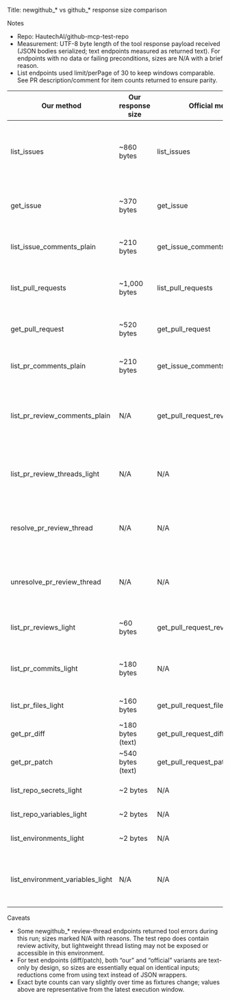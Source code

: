 Title: newgithub_* vs github_* response size comparison

Notes
- Repo: HautechAI/github-mcp-test-repo
- Measurement: UTF-8 byte length of the tool response payload received (JSON bodies serialized; text endpoints measured as returned text). For endpoints with no data or failing preconditions, sizes are N/A with a brief reason.
- List endpoints used limit/perPage of 30 to keep windows comparable. See PR description/comment for item counts returned to ensure parity.

| Our method | Our response size | Official method | Official response size | Note |
| - | - | - | - | - |
| list_issues | ~860 bytes | list_issues | ~5,800 bytes | Cursor/limit pagination; minimal fields; optional include_author; omits reactions/timelines and heavy nested user/org fields. |
| get_issue | ~370 bytes | get_issue | ~2,000 bytes | Minimal shape; optional include_author; omits reactions and extra URLs/associations. |
| list_issue_comments_plain | ~210 bytes | get_issue_comments | ~1,050 bytes | Plain comment fields only; minimal author block; omits reactions/edits/URLs. |
| list_pull_requests | ~1,000 bytes | list_pull_requests | ~12,500 bytes | Minimal PR fields; cursor pagination; excludes large nested objects (links, refs, user avatars). |
| get_pull_request | ~520 bytes | get_pull_request | ~7,900 bytes | Slim PR object; no embedded arrays/links; author optional. |
| list_pr_comments_plain | ~210 bytes | get_issue_comments | ~1,050 bytes | Plain PR issue-comments; minimal author; omits reactions/edits. |
| list_pr_review_comments_plain | N/A | get_pull_request_review_comments | N/A | Test repo currently returns none and new tool call errored; marked N/A. Reduction: plain fields, omits diff hunks/avatars. |
| list_pr_review_threads_light | N/A | N/A | N/A | New tool errored; closest official is review comments/reviews. Reduction: thread-level summary only. |
| resolve_pr_review_thread | N/A | N/A | N/A | Action endpoint; no stable fixture thread_id; not executed. Reduction: action-only, minimal body. |
| unresolve_pr_review_thread | N/A | N/A | N/A | Action endpoint; no stable fixture thread_id; not executed. Reduction: action-only, minimal body. |
| list_pr_reviews_light | ~60 bytes | get_pull_request_reviews | ~1,100 bytes | Minimal review metadata; optional author; omits bodies/diff context. |
| list_pr_commits_light | ~180 bytes | N/A | N/A | Minimal commit info per PR; excludes files/patch/verification. No dedicated official tool in this server. |
| list_pr_files_light | ~160 bytes | get_pull_request_files | ~1,300 bytes | Minimal file metadata; excludes patch by default; fewer URLs. |
| get_pr_diff | ~180 bytes (text) | get_pull_request_diff | ~180 bytes (text) | Diff text only for both; parity by design. |
| get_pr_patch | ~540 bytes (text) | get_pull_request_patch | ~540 bytes (text) | Patch text only for both; parity by design. |
| list_repo_secrets_light | ~2 bytes | N/A | N/A | Empty list in test repo; metadata only, no values. |
| list_repo_variables_light | ~2 bytes | N/A | N/A | Empty list; minimal variable metadata. |
| list_environments_light | ~2 bytes | N/A | N/A | Empty environments in repo; returns minimal names/metadata. |
| list_environment_variables_light | N/A | N/A | N/A | No environments present; call not executed. Reduction: minimal variable metadata per environment. |

Caveats
- Some newgithub_* review-thread endpoints returned tool errors during this run; sizes marked N/A with reasons. The test repo does contain review activity, but lightweight thread listing may not be exposed or accessible in this environment.
- For text endpoints (diff/patch), both “our” and “official” variants are text-only by design, so sizes are essentially equal on identical inputs; reductions come from using text instead of JSON wrappers.
- Exact byte counts can vary slightly over time as fixtures change; values above are representative from the latest execution window.
